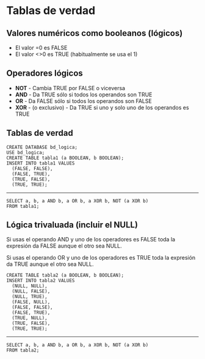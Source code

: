 Tablas de verdad
================

## Valores numéricos como booleanos (lógicos)

  - El valor =0 es FALSE
  - El valor <>0 es TRUE (habitualmente se usa el 1)

## Operadores lógicos

  - **NOT** - Cambia TRUE por FALSE o viceversa
  - **AND** - Da TRUE sólo si todos los operandos son TRUE
  - **OR** - Da FALSE sólo si todos los operandos son FALSE
  - **XOR** - (o exclusivo) - Da TRUE si uno y solo uno de los operandos es TRUE

## Tablas de verdad  

    CREATE DATABASE bd_logica;
    USE bd_logica;
    CREATE TABLE tabla1 (a BOOLEAN, b BOOLEAN);
    INSERT INTO tabla1 VALUES
      (FALSE, FALSE),
      (FALSE, TRUE),
      (TRUE, FALSE),
      (TRUE, TRUE);

---      

    SELECT a, b, a AND b, a OR b, a XOR b, NOT (a XOR b)
    FROM tabla1;


## Lógica trivaluada (incluir el NULL)

Si usas el operando AND y uno de los operadores es FALSE toda la expresión da FALSE aunque el otro sea NULL.

Si usas el operando OR y uno de los operadores es TRUE toda la expresión da TRUE aunque el otro sea NULL.

    CREATE TABLE tabla2 (a BOOLEAN, b BOOLEAN);
    INSERT INTO tabla2 VALUES
      (NULL, NULL),
      (NULL, FALSE),
      (NULL, TRUE),
      (FALSE, NULL),
      (FALSE, FALSE),
      (FALSE, TRUE),
      (TRUE, NULL),
      (TRUE, FALSE),
      (TRUE, TRUE);

---

    SELECT a, b, a AND b, a OR b, a XOR b, NOT (a XOR b)
    FROM tabla2;
